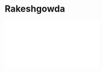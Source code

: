 # Rakeshgowda


![dekstop-device](file:///C:/raki/all/h%20laaptop/USB%20Drive/HTML/server/six.html)
